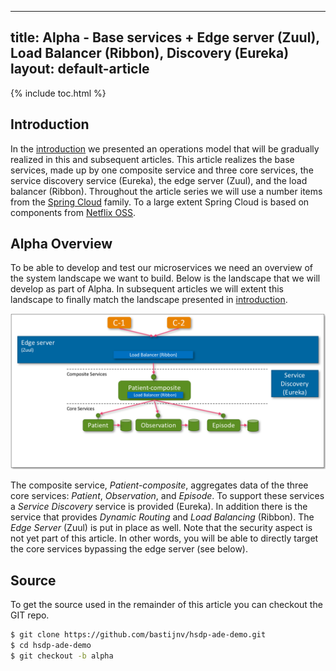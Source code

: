 ---
title: Alpha - Base services + Edge server (Zuul), Load Balancer (Ribbon), Discovery (Eureka)
layout: default-article
-----------------------

{% include toc.html %}

## Introduction
In the [introduction](introduction.html) we presented an operations model that will be gradually realized in this and subsequent articles. 
This article realizes the base services, made up by one composite service and three core services, the service discovery service (Eureka), 
the edge server (Zuul), and the load balancer (Ribbon). Throughout the article series we will use a number items from the 
[Spring Cloud](http://projects.spring.io/spring-cloud/) family. To a large extent Spring Cloud is based on components from 
[Netflix OSS](http://netflix.github.io/). 

## Alpha Overview
To be able to develop and test our microservices we need an overview of the system landscape we want to build. Below is the 
landscape that we will develop as part of Alpha. In subsequent articles we will extent this landscape to finally match the 
landscape presented in [introduction](introduction.html).

![](../images/alpha-overview.png)

The composite service, *Patient-composite*, aggregates data of the three core services: *Patient*, *Observation*, and *Episode*. To support
these services a *Service Discovery* service is provided (Eureka). In addition there is the service that provides *Dynamic Routing* 
and *Load Balancing* (Ribbon). The *Edge Server* (Zuul) is put in place as well. Note that the security aspect is not yet part of this
article. In other words, you will be able to directly target the core services bypassing the edge server (see below).

## Source
To get the source used in the remainder of this article you can checkout the GIT repo.
  
```bash
$ git clone https://github.com/bastijnv/hsdp-ade-demo.git
$ cd hsdp-ade-demo
$ git checkout -b alpha
```